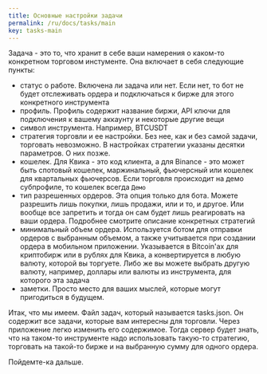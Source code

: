 ```yaml
---
title: Основные настройки задачи
permalink: /ru/docs/tasks/main
key: tasks-main
---
```


Задача - это то, что хранит в себе ваши намерения о каком-то конкретном торговом инстументе. Она включает в себя следующие пункты:
- статус о работе. Включена ли задача или нет. Если нет, то бот не будет отслеживать ордера и подключаться к бирже для этого конкретного инструмента
- профиль. Профиль содержит название биржи, API ключи для подключения к вашему аккаунту и некоторые другие вещи
- символ инструмента. Например, BTCUSDT
- стратегия торговли и ее настройки. Без нее, как и без самой задачи, торговать невозможно. В настройках стратегии указаны десятки параметров. О них позже.
- кошелек. Для Квика - это код клиента, а для Binance - это может быть спотовый кошелек, маржинальный, фьючерсный или кошелек для квартальных фьючерсов. Если торговля происходит на демо субпрофиле, то кошелек всегда `Демо`
- тип разрешенных ордеров. Эта опция только для бота. Можете разрешить лишь покупки, лишь продажи, или и то, и другое. Или вообще все запретить и тогда он сам будет лишь реагировать на ваши ордера. Подробнее смотрите описание конкретных стратегий
- минимальный объем ордера. Используется ботом для отправки ордеров с выбранным объемом, а также учитывается при создании ордера в мобильном приложении. Указывается в Bitcoin'ах для криптобирж или в рублях для Квика, а конвертируется в любую валюту, которой вы торгуете. Либо же вы можете выбрать другую валюту, например, доллары или валюты из инструмента, для которого эта задача
- заметки. Просто место для ваших мыслей, которые могут пригодиться в будущем.

Итак, что мы имеем. Файл задач, который называется tasks.json. Он содержит все задачи, которые вам интересны для торговли. Через приложение легко изменить его содержимое. Тогда сервер будет знать, что на таком-то инструменте надо использовать такую-то стратегию, торговать на такой-то бирже и на выбранную сумму для одного ордера.

Пойдемте-ка дальше.


